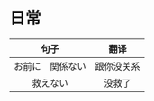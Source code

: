 # 日常

|       句子       |    翻译    |
| :--------------: | :--------: |
| お前に　関係ない | 跟你没关系 |
|     救えない     |   没救了   |
